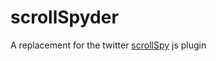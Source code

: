 scrollSpyder
============

A replacement for the twitter [scrollSpy](http://twitter.github.com/bootstrap/javascript.html#scrollspy) js plugin